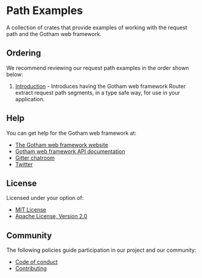 # Path Examples

A collection of crates that provide examples of working with the request path and the Gotham web
framework.

## Ordering

We recommend reviewing our request path examples in the order shown below:

1. [Introduction](introduction) - Introduces having the Gotham web framework Router extract request
                                  path segments, in a type safe way, for use in your application.

## Help

You can get help for the Gotham web framework at:

* [The Gotham web framework website](https://gotham.rs)
* [Gotham web framework API documentation](https://docs.rs/gotham/)
* [Gitter chatroom](https://gitter.im/gotham-rs/gotham)
* [Twitter](https://twitter.com/gotham_rs)

## License

Licensed under your option of:

* [MIT License](../LICENSE-MIT)
* [Apache License, Version 2.0](../LICENSE-APACHE)

## Community

The following policies guide participation in our project and our community:

* [Code of conduct](../../CODE_OF_CONDUCT.md)
* [Contributing](../../CONTRIBUTING.md)
